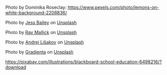 

Photo by Dominika Roseclay: https://www.pexels.com/photo/lemons-on-white-background-2208836/

Photo by <a href="https://unsplash.com/@jessbaileydesigns?utm_source=unsplash&utm_medium=referral&utm_content=creditCopyText">Jess Bailey</a> on <a href="https://unsplash.com/s/photos/school?utm_source=unsplash&utm_medium=referral&utm_content=creditCopyText">Unsplash</a>
  

Photo by <a href="https://unsplash.com/@rmallick6806?utm_source=unsplash&utm_medium=referral&utm_content=creditCopyText">Ray Mallick</a> on <a href="https://unsplash.com/s/photos/cleaning-background?utm_source=unsplash&utm_medium=referral&utm_content=creditCopyText">Unsplash</a>
  

Photo by <a href="https://unsplash.com/@lishakov?utm_source=unsplash&utm_medium=referral&utm_content=creditCopyText">Andrej Lišakov</a> on <a href="https://unsplash.com/s/photos/board-background?utm_source=unsplash&utm_medium=referral&utm_content=creditCopyText">Unsplash</a>
  

  Photo by <a href="https://unsplash.com/@gradienta?utm_source=unsplash&utm_medium=referral&utm_content=creditCopyText">Gradienta</a> on <a href="https://unsplash.com/s/photos/bright-banner?utm_source=unsplash&utm_medium=referral&utm_content=creditCopyText">Unsplash</a>
  

  https://pixabay.com/illustrations/blackboard-school-education-6498216/?download